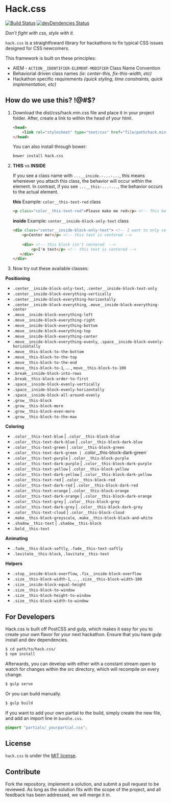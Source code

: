 # Hack.css
[![Build Status](https://travis-ci.org/brh55/HackCSS.svg)](https://travis-ci.org/brh55/HackCSS)
[![devDendencies Status](https://david-dm.org/brh55/hack.css/dev-status.svg)](https://david-dm.org/brh55/hack.css#info=devDependencies)

*Don't fight with css, style with it.*

`hack.css` is a straightfoward library for hackathons to fix typical CSS issues designed for CSS newcomers.

This framework is built on these principles:
- AIEM - `ACTION__IDENTIFIER-ELEMENT-MODIFIER` Class Name Convention
- Behaviorial driven class names _(ie: center-this, fix-this-width, etc)_
- Hackathon specific requirements _(quick styling, time constraints, quick implementation, etc)_

## How do we use this? !@#$?
1. Download the dist/css/hack.min.css file and place it in your project folder. After, create a link to within the head of your html.

    ```html
    <head>
	    <link rel="stylesheet" type="text/css" href="file/path/hack.min.css">
    </head>
    ```

    You can also install through bower:

    ```bash
    bower install hack.css
    ```

2. __THIS__ vs __INSIDE__

   If you see a class name with `...__inside.-...-...`, this means whereever you attach this class, the behavior will occur within the element. In contrast, if you see `...__this-...-...`, the behavior occurs to the actual element.

    __this__ Example: `color__this-text-red` class
    ```html
	<p class="color__this-text-red">Please make me red</p> <!-- This becomes RED: ~~ OOOH ~~ -->
    ```

    __inside__ Example: `center__inside-block-only-text` class
    ```html
    <div class="center__inside-block-only-text"> <!-- I want to only center text INSIDE -->
	    <p>Center me!</p> <!-- this text is centered -->
	    
	    <div> <!-- this block isn't centered  -->
			<p>I'm text</p> <!-- this text is centered -->
	   </div>
    </div>
    ```

3. Now try out these available classes:

__Positioning__

* `.center__inside-block-only-text`, `.center__inside-block-text-only`
* `.center__inside-block-everything-vertically`
* `.center__inside-block-everything-horizontally`
* `.center__inside-block-everything`, `.move__inside-block-everything-center`
* `.move__inside-block-everything-left`
* `.move__inside-block-everything-right`
* `.move__inside-block-everything-bottom`
* `.move__inside-block-everything-top`
* `.move__inside-block-everything-center`
* `.move__inside-block-everything-evenly`, `.space__inside-block-evenly-horizontally`
* `.move__this-block-to-the-bottom`
* `.move__this-block-to-the-top`
* `.move__this-block-to-the-end`
* `.move__this-block-to-1`, ... , `move__this-block-to-100`
* `.break__inside-block-into-rows`
* `.break__this-block-order-to-first`
* `.space__inside-block-evenly-vertically`
* `.space__inside-block-evenly-horizontally`
* `.space__inside-block-all-around-evenly`
* `.grow__this-block`
* `.grow__this-block-more`
* `.grow__this-block-even-more`
* `.grow__this-block-to-the-max`

__Coloring__

* `.color__this-text-blue` | `.color__this-block-blue`
* `.color__this-text-dark-blue` | `.color__this-block-dark-blue`
* `.color__this-text-green` | `.color__this-block-green`
* `.color__this-text-dark-green | `.color__this-block-dark-green`
* `.color__this-text-purple` | `.color__this-block-purple`
* `.color__this-text-dark-purple` | `.color__this-block-dark-purple`
* `.color__this-text-yellow` | `.color__this-block-yellow`
* `.color__this-text-dark-yellow` | `.color__this-block-dark-yellow`
* `.color__this-text-red` | `.color__this-block-red`
* `.color__this-text-dark-red` | `.color__this-block-dark-red`
* `.color__this-text-orange` | `.color__this-block-orange`
* `.color__this-text-dark-orange` | `.color__this-block-dark-orange`
* `.color__this-text-grey` | `.color__this-block-grey`
* `.color__this-text-dark-grey` | `.color__this-block-dark-grey`
* `.color__this-text-cloud` | `.color__this-block-cloud`
* `.make__this-block-greyscale`, `.make__this-block-black-and-white`
* `.shadow__this-text` | `.shadow__this-block`
* `.bold__this-text`

__Animating__

* `.fade__this-block-softly`, `.fade__this-text-softly`
* `.levitate__this-block`, `.levitate__this-text`

__Helpers__

* `.stop__inside-block-overflow`, `.fix__inside-block-overflow`
* `.size__this-block-width-1`, ... , `.size__this-block-width-100`
* `.size__inside-block-equal-height`
* `.size__this-block-to-window`
* `.size__this-block-height-to-window`
* `.size__this-block-width-to-window`

## For Developers
Hack.css is built off PostCSS and gulp, which makes it easy for you to create your own flavor for your next hackathon. Ensure that you have gulp install and dev dependencies.

```bash
$ cd path/to/hack.css/
$ npm install
```

Afterwards, you can develop with either with a constant stream open to watch for changes within the src directory, which will recompile on every change.

```bash
$ gulp serve
```

Or you can build manually.

```bash
$ gulp build
```

If you want to add your own partial to the build, simply create the new file, and add an import line in `bundle.css`.

```css
@import "partials/_yourpartial.css";
```

## License
`hack.css` is under the [MIT license](http://opensource.org/licenses/MIT).

## Contribute
Fork the repository, implement a solution, and submit a pull request to be reviewed. As long as the solution fits with the scope of the project, and all feedback has been addressed, we will merge it in.
